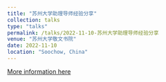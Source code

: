 ```yaml
---
title: "苏州大学助理导师经验分享"
collection: talks
type: "talks"
permalink: /talks/2022-11-10-苏州大学助理导师经验分享
venue: "苏州大学敬文书院"
date: 2022-11-10
location: "Soochow, China"
---
```


[More information here](https://www.baidu.com/link?url=UZzJ4PIAhgoNkU5_-j0gFa-wMcogj8fMSxg3dwKZU1al3CnuhXe_oqoIwC5QYog8m-hgrEtqr4qg7ProhAkwq5_Voa7oQOPltZ3VZ0VnsihbJ2vJ7OfHZ6yBD3brth3qoJETLtZsdb_tk92dRfo47AEvmNSG21Uf9NM_gCTLVd5vvQXvxsd0AJ3NhwhB0t3NRyJj9Jt6cr-58jLoI3YySRtnJ4SycAHPs8yea16MUZ5Vf3ja283HJDVVrdklfKKAh2OParN-CxLcPEpMMvv4tK&wd=&eqid=e1820f18001404410000000463e8aacf)
